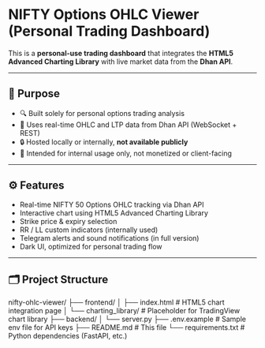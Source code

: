 # NIFTY Options OHLC Viewer (Personal Trading Dashboard)

This is a **personal-use trading dashboard** that integrates the **HTML5 Advanced Charting Library** with live market data from the **Dhan API**.

---

## 📌 Purpose

- 🔍 Built solely for personal options trading analysis
- 🔄 Uses real-time OHLC and LTP data from Dhan API (WebSocket + REST)
- 🔒 Hosted locally or internally, **not available publicly**
- 🧪 Intended for internal usage only, not monetized or client-facing

---

## ⚙️ Features

- Real-time NIFTY 50 Options OHLC tracking via Dhan API
- Interactive chart using HTML5 Advanced Charting Library
- Strike price & expiry selection
- RR / LL custom indicators (internally used)
- Telegram alerts and sound notifications (in full version)
- Dark UI, optimized for personal trading flow

---

## 🗂️ Project Structure



nifty-ohlc-viewer/
├── frontend/
│ ├── index.html # HTML5 chart integration page
│ └── charting_library/ # Placeholder for TradingView chart library
├── backend/
│ └── server.py 
├── .env.example # Sample env file for API keys
├── README.md # This file
└── requirements.txt # Python dependencies (FastAPI, etc.)
